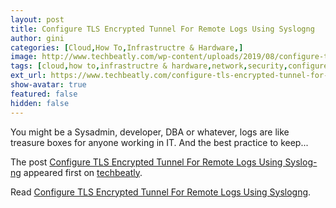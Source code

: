 ```yaml
---
layout: post
title: Configure TLS Encrypted Tunnel For Remote Logs Using Syslogng
author: gini
categories: [Cloud,How To,Infrastructre & Hardware,]
image: http://www.techbeatly.com/wp-content/uploads/2019/08/configure-tls-encrypted-tunnel-for-remote-logs-using-syslog-ng-1024x454.png
tags: [cloud,how to,infrastructre & hardware,network,security,configure tls encrypted tunnel for remote logs using syslog-ng,syslog-ng,syslog-ng tls,tls logging,]
ext_url: https://www.techbeatly.com/configure-tls-encrypted-tunnel-for-remote-logs-using-syslog-ng/
show-avatar: true
featured: false
hidden: false
---
```


<p>You might be a Sysadmin, developer, DBA or whatever, logs are like treasure boxes for anyone working in IT. And the best practice to keep&#46;&#46;&#46;</p>
<p>The post <a href="https://www.techbeatly.com/configure-tls-encrypted-tunnel-for-remote-logs-using-syslog-ng/" rel="nofollow">Configure TLS Encrypted Tunnel For Remote Logs Using Syslog-ng</a> appeared first on <a href="https://www.techbeatly.com" rel="nofollow">techbeatly</a>.</p>

Read [Configure TLS Encrypted Tunnel For Remote Logs Using Syslogng](https://www.techbeatly.com/configure-tls-encrypted-tunnel-for-remote-logs-using-syslog-ng/).